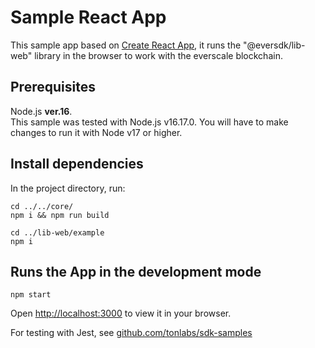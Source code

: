 # Sample React App

This sample app based on [Create React App](https://github.com/facebook/create-react-app),
it runs the "@eversdk/lib-web" library in the browser to work with the everscale blockchain.

## Prerequisites

Node.js **ver.16**.\
This sample was tested with Node.js v16.17.0. You will have to make changes to run it with Node v17 or higher.

## Install dependencies

In the project directory, run:

```
cd ../../core/
npm i && npm run build

cd ../lib-web/example
npm i
```

## Runs the App in the development mode

```
npm start
```

Open [http://localhost:3000](http://localhost:3000) to view it in your browser.

For testing with Jest, see [github.com/tonlabs/sdk-samples](https://github.com/tonlabs/sdk-samples/blob/master/core-examples/react-jest)
